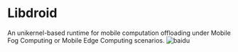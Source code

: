 # Libdroid
An unikernel-based runtime for mobile computation offloading under Mobile Fog Computing or Mobile Edge Computing scenarios.
![baidu](http://www.baidu.com/img/bdlogo.gif)
